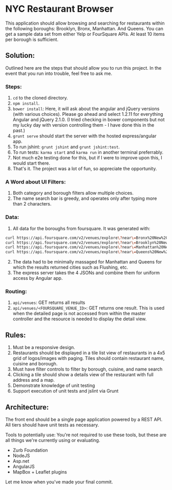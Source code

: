 # NYC Restaurant Browser #

This application should allow browsing and searching for restaurants within the following boroughs: Brooklyn, Bronx, Manhattan. And Queens.  You can get a sample data set from either Yelp or FourSquare APIs. At least 10 items per borough is sufficient.

## Solution: ##
Outlined here are the steps that should allow you to run this project. In the event that you run into trouble, feel free to ask me.

### Steps: ###
1. `cd` to the cloned directory.
2. `npm install`.
3. `bower install`: Here, it will ask about the angular and jQuery versions (with various choices). Please go ahead and select 1.2.11 for everything Angular and jQuery 2.1.0. (I tried checking in bower components but not my lucky day with version controlling them - I have done this in the past.)
4. `grunt serve` should start the server with the hosted express/angular app.
5. To run jshint: `grunt jshint` and `grunt jshint:test`.
6. To run tests: `karma start` and `karma run` in another terminal preferrably.
7. Not much e2e testing done for this, but if I were to improve upon this, I would start there.
8. That's it. The project was a lot of fun, so appreciate the opportunity.


### A Word about UI Filters: ###
1. Both category and borough filters allow multiple choices.
2. The name search bar is greedy, and operates only after typing more than 2 characters.

### Data: ###
1. All data for the boroughs from foursquare. It was generated with:
```zsh
curl https://api.foursquare.com/v2/venues/explore\?near\=Bronx%20New%20York\&client_id\=$CLIENT_ID\&client_secret\=$CLIENT_SECRET\&v\=20140224\&section\=food\&limit\=10\&venuePhotos\=1
curl https://api.foursquare.com/v2/venues/explore\?near\=Brooklyn%20New%20York\&client_id\=$CLIENT_ID\&client_secret\=$CLIENT_SECRET\&v\=20140224\&section\=food\&limit\=10\&venuePhotos\=1
curl https://api.foursquare.com/v2/venues/explore\?near\=Manhattan%20New%20York\&client_id\=$CLIENT_ID\&client_secret\=$CLIENT_SECRET\&v\=20140224\&section\=food\&limit\=10\&venuePhotos\=1
curl https://api.foursquare.com/v2/venues/explore\?near\=Queens%20New%20York\&client_id\=$CLIENT_ID\&client_secret\=$CLIENT_SECRET\&v\=20140224\&section\=food\&limit\=10\&venuePhotos\=1
```
2. The data had to be minimally massaged for Manhattan and Queens for which the results returned cities such as Flushing, etc.
3. The express server takes the 4 JSONs and combine them for uniform access by Angular app. 

### Routing: ###
1. `api/venues`: GET returns all results
2. `api/venues/<FOURSQUARE_VENUE_ID>`: GET returns one result. This is used when the detailed page is not accessed from within the master controller and the resource is needed to display the detail view.

 


## Rules: ##
1. Must be a responsive design.
2. Restaurants should be displayed in a tile list view of restaurants in a 4x5 grid of logos/images with paging. Tiles should contain restaurant name, cuisine and borough.
3. Must have filter controls to filter by borough, cuisine, and name search 
4. Clicking a tile should show a details view of the restaurant with full address and a map.
5. Demonstrate knowledge of unit testing
6. Support execution of unit tests and jslint via Grunt

## Architecture: ##
The front end should be a single page application powered by a REST API. All tiers should have unit tests as necessary.

Tools to potentially use:
You're not required to use these tools, but these are all things we're currently using or evaluating.

- Zurb Foundation 
- NodeJS
- Asp.net
- AngularJS
- MapBox + Leaflet plugins

Let me know when you've made your final commit.
